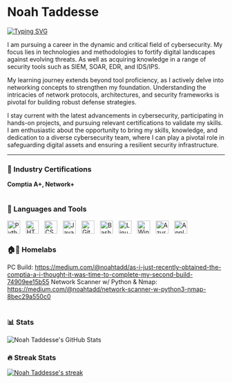 # Noah Taddesse
[![Typing SVG](https://readme-typing-svg.demolab.com/?lines=👨🏾‍💻+Aspiring+Cybersecurity+Professional)](https://git.io/typing-svg)

I am pursuing a career in the dynamic and critical field of cybersecurity. My focus lies in technologies and methodologies to fortify digital landscapes against evolving threats. As well as acquiring knowledge in a range of security tools such as SIEM, SOAR, EDR, and IDS/IPS.

My learning journey extends beyond tool proficiency, as I actively delve into networking concepts to strengthen my foundation. Understanding the intricacies of network protocols, architectures, and security frameworks is pivotal for building robust defense strategies. 

I stay current with the latest advancements in cybersecurity, participating in hands-on projects, and pursuing relevant certifications to validate my skills. I am enthusiastic about the opportunity to bring my skills, knowledge, and dedication to a diverse cybersecurity team, where I can play a pivotal role in safeguarding digital assets and ensuring a resilient security infrastructure.

---
### 📑 Industry Certifications

**Comptia A+, Network+**

#

### 🧰 Languages and Tools 

<img align="left" alt="Python" width="30px" style="padding-right:10px;" src="https://cdn.jsdelivr.net/gh/devicons/devicon/icons/python/python-plain.svg" />
<img align="left" alt="HTML" width="30px" style="padding-right:10px;" src="https://cdn.jsdelivr.net/gh/devicons/devicon/icons/html5/html5-plain.svg" />
<img align="left" alt="CSS" width="30px" style="padding-right:10px;" src="https://cdn.jsdelivr.net/gh/devicons/devicon/icons/css3/css3-plain.svg" />
<img align="left" alt="JavaScript" width="30px" style="padding-right:10px;" src="https://cdn.jsdelivr.net/gh/devicons/devicon/icons/javascript/javascript-plain.svg" />
<img align="left" alt="GitHub" width="30px" style="padding-right:10px;" src="https://cdn.jsdelivr.net/gh/devicons/devicon/icons/github/github-original.svg" />
<img align="left" alt="Bash" width="30px" style="padding-right:10px;" src="https://cdn.jsdelivr.net/gh/devicons/devicon/icons/bash/bash-original.svg" />
<img align="left" alt="Linux" width="30px" style="padding-right:10px;" src="https://cdn.jsdelivr.net/gh/devicons/devicon/icons/linux/linux-original.svg" />
<img align="left" alt="Windows" width="30px" style="padding-right:10px;" src="https://cdn.jsdelivr.net/gh/devicons/devicon/icons/windows8/windows8-original.svg" />
<img align="left" alt="Azure" width="30px" style="padding-right:10px;" src="https://cdn.jsdelivr.net/gh/devicons/devicon/icons/azure/azure-original.svg" />
<img align="left" alt="Apple" width="30px" style="padding-right:10px;" src="https://cdn.jsdelivr.net/gh/devicons/devicon/icons/apple/apple-original.svg" />

<br />

#

### 🏠🧪 Homelabs

PC Build: https://medium.com/@noahtadd/as-i-just-recently-obtained-the-comptia-a-i-thought-it-was-time-to-complete-my-second-build-74909ee15b55
Network Scanner w/ Python & Nmap: https://medium.com/@noahtadd/network-scanner-w-python3-nmap-8bec29a550c0

#

### 📊 Stats

![Noah Taddesse's GitHub Stats](https://github-readme-stats.vercel.app/api?username=noahtadd&show_icons=true&theme=tokyonight)

<!-- ![GitHub Streak](https://streak-stats.demolab.com?user=noahtadd&theme=tokyonight&border_radius=4.5) -->

<h3>🔥 Streak Stats</h3>

<!-- GitHub Readme Streak Stats - https://github.com/noahtadd/github-readme-streak-stats -->
  <p>
    <a href="https://github.com/noahtadd/github-readme-streak-stats">
      <img title="🔥 Get streak stats for your profile at git.io/streak-stats" alt="Noah Taddesse's streak" src="https://streak-stats.demolab.com/?user=noahtadd&theme=monokai-metallian&hide_border=true"/>
